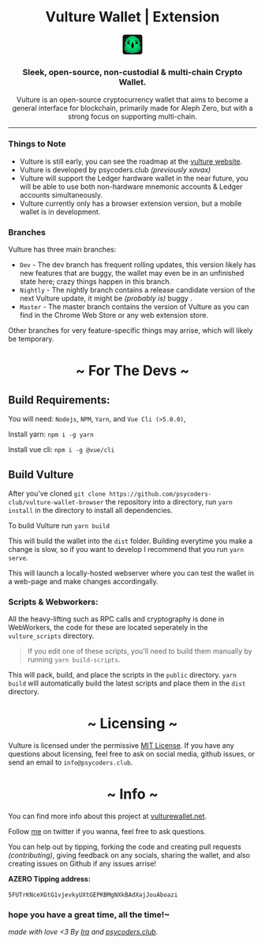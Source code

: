 <h1 align="center">Vulture Wallet | Extension</h1>
<p align='center'>
<img src="./public/icons/VultureIcon2.png" alt="Example 1" width="8%"> 
</p>

<h3 align="center">
Sleek, open-source, non-custodial & multi-chain Crypto Wallet.
</h3>

<p align="center">
Vulture is an open-source cryptocurrency wallet that aims to become a general interface for blockchain,
primarily made for Aleph Zero, but with a strong focus on supporting multi-chain.
</p>

____

### Things to Note

* Vulture is still early, you can see the roadmap at the [vulture website](https://vulturewallet.net).
* Vulture is developed by psycoders.club *(previously xavax)*
* Vulture will support the Ledger hardware wallet in the near future, you will be able to use both non-hardware mnemonic accounts & Ledger accounts simultaneously.
* Vulture currently only has a browser extension version, but a mobile wallet is in development.

### Branches

Vulture has three main branches:

* `Dev` - The dev branch has frequent rolling updates, this version likely has new features that are buggy,
the wallet may even be in an unfinished state here; crazy things happen in this branch.
* `Nightly` - The nightly branch contains a release candidate version of the next Vulture update, it might be *(probably is)* buggy .
* `Master` - The master branch contains the version of Vulture as you can find in the Chrome Web Store or any web extension store.

Other branches for very feature-specific things may arrise, which will likely be temporary.

<h1 align="center"> ~ For The Devs ~ </h1>


## Build Requirements:

You will need: `Nodejs`, `NPM`, `Yarn`, and `Vue Cli (>5.0.0)`,

Install yarn: `npm i -g yarn`

Install vue cli: `npm i -g @vue/cli`


## Build Vulture

After you've cloned `git clone https://github.com/psycoders-club/vulture-wallet-browser` the repository into a directory, run `yarn install` in the directory to install all dependencies. 

To build Vulture run `yarn build`

This will build the wallet into the `dist` folder.
Building everytime you make a change is slow, so if you want to develop I recommend that you run `yarn serve`.

This will launch a locally-hosted webserver where you can test the wallet in a web-page and make changes accordingally.

### Scripts & Webworkers:

All the heavy-lifting such as RPC calls and cryptography is done in WebWorkers, the code for these are located seperately in the `vulture_scripts` directory.

> If you edit one of these scripts, you'll need to build them manually by running `yarn build-scripts`.

This will pack, build, and place the scripts in the `public` directory. `yarn build` will automatically build
the latest scripts and place them in the `dist` directory.

<h1 align="center"> ~ Licensing ~ </h1>

Vulture is licensed under the permissive [MIT License](https://mit-license.org/). If you have any questions
about licensing, feel free to ask on social media, github issues, or send an email to `info@psycoders.club`.

<h1 align="center"> ~ Info ~ </h1>

You can find more info about this project at [vulturewallet.net](https://vulturewallet.net).

Follow [me](https://twitter.com/DiinkiTheImp) on twitter if you wanna, feel free to ask questions.

You can help out by tipping, forking the code and creating pull requests *(contributing)*, giving feedback on any socials, sharing the wallet, and also creating issues on Github if any issues arrise!

**AZERO Tipping address:**

`5FUTrKNceXGtG1vjevkyUXtGEPKBMgNXkBAdXajJouAboazi`


### hope you have a great time, all the time!~
*made with love <3 By [Ira](https://twitter/diinkitheimp) and [psycoders.club](https://psycoders.club).*